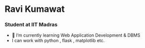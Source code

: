 # Ravi Kumawat
### Student at IIT Madras


- 🌱 I’m currently learning Web Application Development & DBMS
- I can work with python , flask , matplotlib etc.
